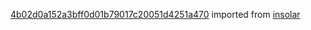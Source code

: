 [4b02d0a152a3bff0d01b79017c20051d4251a470](https://github.com/insolar/insolar/commit/4b02d0a152a3bff0d01b79017c20051d4251a470) imported from [insolar](https://github.com/insolar/insolar)
